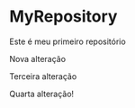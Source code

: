 # MyRepository

Este é meu primeiro repositório

Nova alteração

Terceira alteração

Quarta alteração!
